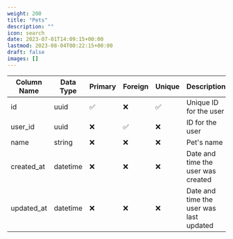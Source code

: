 ```yaml
---
weight: 200
title: "Pets"
description: ""
icon: search
date: 2023-07-01T14:09:15+00:00
lastmod: 2023-08-04T00:22:15+00:00
draft: false
images: []
---
```


| Column Name | Data Type | Primary | Foreign | Unique | Description |
|-------------|-----------|---------|---------|---------|-------------|
| id          | uuid      | ✅     | ❌     | ✅     | Unique ID for the user |
| user_id     | uuid      | ❌     | ✅     | ❌     | ID for the user |
| name        | string    | ❌     | ❌     | ❌     | Pet's name |
| created_at  | datetime  | ❌     | ❌     | ❌     | Date and time the user was created |
| updated_at  | datetime  | ❌     | ❌     | ❌     | Date and time the user was last updated |
